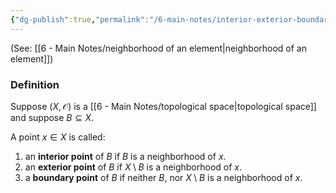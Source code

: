 ```yaml
---
{"dg-publish":true,"permalink":"/6-main-notes/interior-exterior-boundary-point/","tags":["topology","info"]}
---
```


(See: [[6 - Main Notes/neighborhood of an element\|neighborhood of an element]])
### Definition

Suppose $(X,\mathcal{O})$ is a [[6 - Main Notes/topological space\|topological space]] and suppose $B \subseteq X$. 

A point $x \in X$ is called:
1. an **interior point** of $B$ if $B$ is a neighborhood of $x$.
2. an **exterior point** of $B$ if $X \setminus B$ is a neighborhood of $x$.
3. a **boundary point** of $B$ if neither $B$, nor $X \setminus B$ is a neighborhood of $x$.

